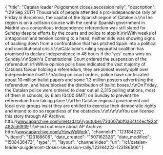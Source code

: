 {
    "title": "Catalan leader Puigdemont closes secession rally",
    "description": "(29 Sep 2017) Thousands of people attended a pro-independence rally on Friday in Barcelona, the capital of the Spanish region of Catalonia.\r\nThe region is on a collision course with the central Spanish government in Madrid as a contentious independence referendum was still slated for Sunday despite efforts by the courts and police to stop it.\r\nWith weeks of antagonism and tension coming to a head, neither side was showing signs of backing down from a confrontation that has pitched Spain into a political and constitutional crisis.\r\nCatalonia's ruling separatist coalition has promised to declare independence in 48 hours if the 'yes' camp wins on Sunday.\r\nSpain's Constitutional Court ordered the suspension of the referendum.\r\nWhile opinion polls have indicated the vast majority of Catalans favour holding a referendum, they are almost evenly split over independence itself.\r\nActing on court orders, police have confiscated about 10 million ballot papers and some 1.3 million posters advertising the referendum, and have blocked the distribution of ballot boxes.\r\nOn Friday, the Catalan police were ordered to clear out all 2,315 polling stations, most of them in schools, by 6 am (0400 GMT) on Sunday to prevent the referendum from taking place.\r\nThe Catalan regional government and local civic groups insist they are entitled to exercise their democratic rights and intend to do so regardless of the obstacles.\r\n\r\n\r\nYou can license this story through AP Archive: http:\/\/www.aparchive.com\/metadata\/youtube\/73d607abf0a34f44ecf82bf482cd6939 \r\nFind out more about AP Archive: http:\/\/www.aparchive.com\/HowWeWork",
    "channelid": "123184222",
    "videoid": "123186606",
    "date_created": "1507162328",
    "date_modified": "1508436473",
    "type": "",
    "layout": "channelVideo",
    "url": "\/c1\/catalan-leader-puigdemont-closes-secession-rally\/123184222-123186606"
}